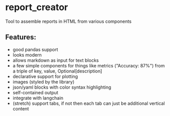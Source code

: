 # report_creator
Tool to assemble reports in HTML from various components

## Features:

- good pandas support
- looks modern
- allows markdown as input for text blocks
- a few simple components for things like metrics ("Accuracy: 87%") from a triple of key, value, Optional[description]
- declarative support for plotting
- images (styled by the library)
- json/yaml blocks with color syntax highlighting
- self-contained output
- integrate with langchain
- (stretch) support tabs, if not then each tab can just be additional vertical content
